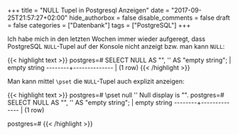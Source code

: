 +++
title = "NULL Tupel in Postgresql Anzeigen"
date = "2017-09-25T21:57:27+02:00"
hide_authorbox = false
disable_comments = false
draft = false
categories = ["Datenbank"]
tags = ["PostgreSQL"]
+++

Ich habe mich in den letzten Wochen immer wieder aufgeregt, dass PostgreSQL `NULL`-Tupel
auf der Konsole nicht anzeigt bzw. man kann `NULL`:

{{< highlight text >}}
postgres=# SELECT NULL AS "<null>", '' AS "empty string";
 <null> | empty string 
--------+--------------
        | 
(1 row)
{{< /highlight >}}

Man kann mittel `\pset` die `NULL`-Tupel auch explizit anzeigen:

{{< highlight text >}}
postgres=# \pset null '<null>'
Null display is "<null>".
postgres=# SELECT NULL AS "<null>", '' AS "empty string";
 <null> | empty string 
--------+--------------
 <null> | 
(1 row)

postgres=#
{{< /highlight >}}

